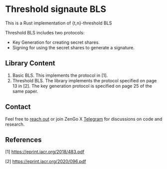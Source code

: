 # Threshold signaute BLS

This is a Rust implementation of {t,n}-threshold BLS 

Threshold BLS includes two protocols:

-   Key Generation for creating secret shares.
-   Signing for using the secret shares to generate a signature.


## Library Content
1. Basic BLS. This implements the protocol in [1]. 
2. Threshold BLS. The library implements the protocol specified on page 13 in [2]. 
The key generation protocol is specified on page 25 of the same paper.  
## Contact

Feel free to [reach out](mailto:github@kzencorp.com) or join ZenGo X [Telegram](https://t.me/zengo_x) for discussions on code and research.

## References

[1] <https://eprint.iacr.org/2018/483.pdf>

[2] <https://eprint.iacr.org/2020/096.pdf>

